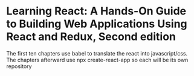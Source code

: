 <h1>Learning React: A Hands-On Guide to Building Web Applications Using React and Redux, Second edition</h1>

The first ten chapters use babel to translate the react into javascript/css.
The chapters afterward use npx create-react-app so each will be its own repository
